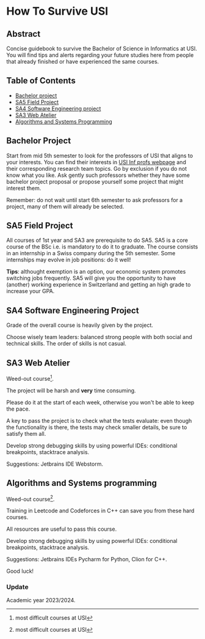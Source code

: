 # How To Survive USI

## Abstract

Concise guidebook to survive the Bachelor of Science in Informatics at USI.
You will find tips and alerts regarding your future studies here from people
that already finished or have experienced the same courses.

## Table of Contents
- [Bachelor project](#bachelor-project)
- [SA5 Field Project](#sa5-field-project)
- [SA4 Software Engineering project](#sa4-software-engineering-project)
- [SA3 Web Atelier](#sa3-web-atelier)
- [Algorithms and Systems Programming](#algorithms-and-systems-programming)

## Bachelor Project

Start from mid 5th semester to look for the professors of USI that aligns to
your interests. 
You can find their interests in 
[USI Inf profs webpage](https://search.usi.ch/en/faculties/3/faculty-of-informatics/people)
and their corresponding research team topics.
Go by exclusion if you do not know what you like.
Ask gently such professors whether they have some bachelor project proposal 
or propose yourself some project that might interest them.

Remember: do not wait until start 6th semester to ask professors for a project,
many of them will already be selected.

## SA5 Field Project

All courses of 1st year and SA3 are prerequisite to do SA5.
SA5 is a core course of the BSc i.e. is mandatory to do it to graduate.
The course consists in an internship in a Swiss company during the 5th semester.
Some internships may evolve in job positions: do it well! 

**Tips**: althought exemption is an option, 
our economic system promotes switching jobs frequently.
SA5 will give you the opportunity to have (another) working experience 
in Switzerland and getting an high grade to increase your GPA. 

## SA4 Software Engineering Project

Grade of the overall course is heavily given by the project.

Choose wisely team leaders: 
balanced strong people with both social and technical skills.
The order of skills is not casual.

## SA3 Web Atelier

Weed-out course[^1].

The project will be harsh and **very** time consuming.

Please do it at the start of each week, 
otherwise you won't be able to keep the pace.

A key to pass the project is to check what the tests evaluate:
even though the functionality is there, the tests may check smaller details,
be sure to satisfy them all.

Develop strong debugging skills by using powerful IDEs: 
conditional breakpoints, stacktrace analysis.

Suggestions: Jetbrains IDE Webstorm.

## Algorithms and Systems programming

Weed-out course[^1].

Training in Leetcode and Codeforces in C++ can save you from these hard courses.

All resources are useful to pass this course.

Develop strong debugging skills by using powerful IDEs: 
conditional breakpoints, stacktrace analysis.

Suggestions: Jetbrains IDEs Pycharm for Python, Clion for C++.

Good luck!

### Update

Academic year 2023/2024.

[^1]: most difficult courses at USI

